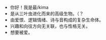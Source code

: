 - 你好！我是最/kima
- 是从三叶虫进化而来的高级生物。（？
- 由爱恨、逻辑情绪、诗与音构成的复杂生命体。
- 兴趣和向往方向无关联，也与性格无关。
- 想要被爱。

<!---
Kima147/Kima147 is a ✨ special ✨ repository because its `README.md` (this file) appears on your GitHub profile.
You can click the Preview link to take a look at your changes.
--->
